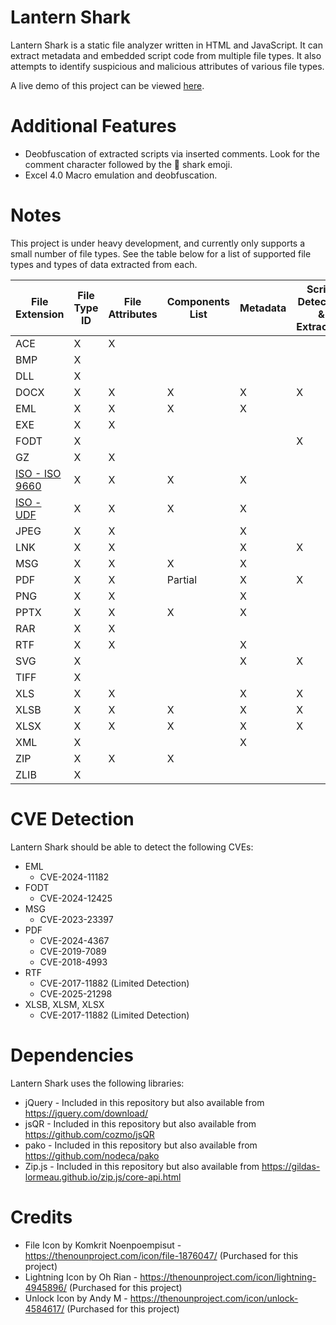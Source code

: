 # Lantern Shark
Lantern Shark is a static file analyzer written in HTML and JavaScript. It can extract metadata and embedded script code from multiple file types. It also attempts to identify suspicious and malicious attributes of various file types.

A live demo of this project can be viewed [here](https://alecdhuse.github.io/Lantern-Shark/).

# Additional Features
  - Deobfuscation of extracted scripts via inserted comments. Look for the comment character followed by the 🦈 shark emoji.
  - Excel 4.0 Macro emulation and deobfuscation.

# Notes
This project is under heavy development, and currently only supports a small number of file types.
See the table below for a list of supported file types and types of data extracted from each.

| File Extension | File Type ID | File Attributes | Components List | Metadata | Script Detection & Extraction |
| -------------- | ------------ | --------------- | --------------- | -------- | ----------------------------- |
| ACE            | X            | X               |                 |          |                               |
| BMP            | X            |                 |                 |          |                               |
| DLL            | X            |                 |                 |          |                               |
| DOCX           | X            | X               | X               | X        | X                             |
| EML            | X            | X               | X               | X        |                               |
| EXE            | X            | X               |                 |          |                               |
| FODT           | X            |                 |                 |          | X                             |
| GZ             | X            | X               |                 |          |                               |
|[ISO - ISO 9660](https://github.com/alecdhuse/Lantern-Shark/wiki/ISO-9660)| X | X | X | X |                   |
|[ISO - UDF](https://github.com/alecdhuse/Lantern-Shark/wiki/Universal-Disk-Format)| X | X | X | X |           |
| JPEG           | X            | X               |                 | X        |                               |
| LNK            | X            | X               |                 | X        | X                             |
| MSG            | X            | X               | X               | X        |                               |        
| PDF            | X            | X               | Partial         | X        | X                             |    
| PNG            | X            | X               |                 | X        |                               |
| PPTX           | X            | X               | X               | X        |                               |
| RAR            | X            | X               |                 |          |                               |
| RTF            | X            | X               |                 | X        |                               |
| SVG            | X            |                 |                 | X        | X                             |
| TIFF           | X            |                 |                 |          |                               |
| XLS            | X            | X               |                 | X        | X                             |
| XLSB           | X            | X               | X               | X        | X                             |
| XLSX           | X            | X               | X               | X        | X                             |
| XML            | X            |                 |                 | X        |                               |
| ZIP            | X            | X               | X               |          |                               |
| ZLIB           | X            |                 |                 |          |                               |

# CVE Detection
Lantern Shark should be able to detect the following CVEs:

- EML
  - CVE-2024-11182
- FODT
  - CVE-2024-12425
- MSG
  - CVE-2023-23397
- PDF
  - CVE-2024-4367
  - CVE-2019-7089
  - CVE-2018-4993
- RTF
  - CVE-2017-11882 (Limited Detection)
  - CVE-2025-21298
- XLSB, XLSM, XLSX
  - CVE-2017-11882 (Limited Detection)

# Dependencies
Lantern Shark uses the following libraries:
- jQuery - Included in this repository but also available from https://jquery.com/download/
- jsQR - Included in this repository but also available from https://github.com/cozmo/jsQR
- pako - Included in this repository but also available from https://github.com/nodeca/pako
- Zip.js - Included in this repository but also available from https://gildas-lormeau.github.io/zip.js/core-api.html


# Credits
- File Icon by Komkrit Noenpoempisut - https://thenounproject.com/icon/file-1876047/ (Purchased for this project)
- Lightning Icon by Oh Rian - https://thenounproject.com/icon/lightning-4945896/ (Purchased for this project)
- Unlock Icon by Andy M - https://thenounproject.com/icon/unlock-4584617/ (Purchased for this project)
